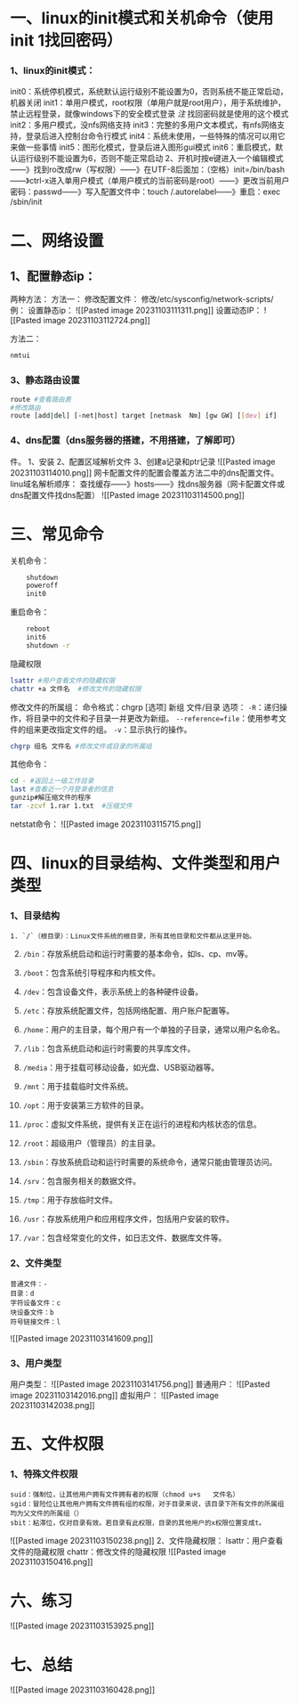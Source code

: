

# 一、linux的init模式和关机命令（使用init 1找回密码）
### 1、linux的init模式：
init0：系统停机模式，系统默认运行级别不能设置为0，否则系统不能正常启动，机器关闭
init1：单用户模式，root权限（单用户就是root用户），用于系统维护，禁止远程登录，就像windows下的安全模式登录 *注* 找回密码就是使用的这个模式
init2：多用户模式，没nfs网络支持
init3：完整的多用户文本模式，有nfs网络支持，登录后进入控制台命令行模式
init4：系统未使用，一些特殊的情况可以用它来做一些事情
init5：图形化模式，登录后进入图形gui模式
init6：重启模式，默认运行级别不能设置为6，否则不能正常启动
2、开机时按e键进入一个编辑模式——》找到ro改成rw（写权限）——》在UTF-8后面加：（空格）init=/bin/bash——》ctrl-x进入单用户模式（单用户模式的当前密码是root）——》更改当前用户密码：passwd——》写入配置文件中：touch /.autorelabel——》重启：exec /sbin/init
# 二、网络设置
## 1、配置静态ip：
两种方法：
	方法一：
	修改配置文件：
	修改/etc/sysconfig/network-scripts/
	例：
	设置静态ip：
	![[Pasted image 20231103111311.png]]
	设置动态IP：
	![[Pasted image 20231103112724.png]]

方法二：
```bash
nmtui
```
### 3、静态路由设置
```bash
route #查看路由表
#修改路由
route [add|del] [-net|host] target [netmask  Nm] [gw GW] [[dev] if]
```
### 4、dns配置（dns服务器的搭建，不用搭建，了解即可）
件。
	1、安装
	2、配置区域解析文件
	3、创建a记录和ptr记录
	![[Pasted image 20231103114010.png]]
网卡配置文件的配置会覆盖方法二中的dns配置文件。
linu域名解析顺序：
	查找缓存——》hosts——》找dns服务器（网卡配置文件或dns配置文件找dns配置）
	![[Pasted image 20231103114500.png]]

# 三、常见命令
关机命令：
```bash
	shutdown
	poweroff
	init0
```
重启命令：
```bash
	reboot
	init6
	shutdown -r
```
隐藏权限
```bash
lsattr #用户查看文件的隐藏权限
chattr +a 文件名  #修改文件的隐藏权限
```
修改文件的所属组：
命令格式：chgrp [选项] 新组 文件/目录
	选项：
	`-R`：递归操作，将目录中的文件和子目录一并更改为新组。
    `--reference=file`：使用参考文件的组来更改指定文件的组。
    `-v`：显示执行的操作。
```bash
chgrp 组名 文件名 #修改文件或目录的所属组
```
其他命令：
```bash
cd - #返回上一级工作目录
last #查看近一个月登录者的信息
gunzip#解压缩文件的程序
tar -zcvf 1.rar 1.txt  #压缩文件


```
netstat命令：
![[Pasted image 20231103115715.png]]
# 四、linux的目录结构、文件类型和用户类型
### 1、目录结构
	1. `/`（根目录）：Linux文件系统的根目录，所有其他目录和文件都从这里开始。
    
2. `/bin`：存放系统启动和运行时需要的基本命令，如ls、cp、mv等。
    
3. `/boot`：包含系统引导程序和内核文件。
    
4. `/dev`：包含设备文件，表示系统上的各种硬件设备。
    
5. `/etc`：存放系统配置文件，包括网络配置、用户账户配置等。
    
6. `/home`：用户的主目录，每个用户有一个单独的子目录，通常以用户名命名。
    
7. `/lib`：包含系统启动和运行时需要的共享库文件。
    
8. `/media`：用于挂载可移动设备，如光盘、USB驱动器等。
    
9. `/mnt`：用于挂载临时文件系统。
    
10. `/opt`：用于安装第三方软件的目录。
    
11. `/proc`：虚拟文件系统，提供有关正在运行的进程和内核状态的信息。
    
12. `/root`：超级用户（管理员）的主目录。
    
13. `/sbin`：存放系统启动和运行时需要的系统命令，通常只能由管理员访问。
    
14. `/srv`：包含服务相关的数据文件。
    
15. `/tmp`：用于存放临时文件。
    
16. `/usr`：存放系统用户和应用程序文件，包括用户安装的软件。
    
17. `/var`：包含经常变化的文件，如日志文件、数据库文件等。
### 2、文件类型
	普通文件：-
	目录：d
	字符设备文件：c
	块设备文件：b
	符号链接文件：l
	
![[Pasted image 20231103141609.png]]
### 3、用户类型


用户类型：
	![[Pasted image 20231103141756.png]]
	普通用户：
	![[Pasted image 20231103142016.png]]
	虚拟用户：
	![[Pasted image 20231103142038.png]]

# 五、文件权限
### 1、特殊文件权限
	suid：强制位，让其他用户拥有文件拥有者的权限（chmod u+s   文件名）
	sgid：冒险位让其他用户拥有文件拥有组的权限，对于目录来说，该目录下所有文件的所属组均为父文件的所属组（）
	sbit：粘滞位，仅对目录有效。若目录有此权限，目录的其他用户的x权限位置变成t。
	
![[Pasted image 20231103150238.png]]
2、文件隐藏权限：
	lsattr：用户查看文件的隐藏权限
	chattr：修改文件的隐藏权限
![[Pasted image 20231103150416.png]]



# 六、练习

![[Pasted image 20231103153925.png]]
# 七、总结
![[Pasted image 20231103160428.png]]